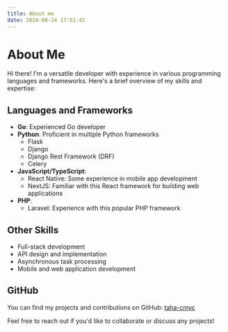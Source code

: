 ```yaml
---
title: About me
date: 2024-08-24 17:51:42
---
```


# About Me

Hi there! I'm a versatile developer with experience in various programming languages and frameworks. Here's a brief overview of my skills and expertise:

## Languages and Frameworks

- **Go**: Experienced Go developer
- **Python**: Proficient in multiple Python frameworks
  - Flask
  - Django
  - Django Rest Framework (DRF)
  - Celery
- **JavaScript/TypeScript**:
  - React Native: Some experience in mobile app development
  - NextJS: Familiar with this React framework for building web applications
- **PHP**:
  - Laravel: Experience with this popular PHP framework

## Other Skills

- Full-stack development
- API design and implementation
- Asynchronous task processing
- Mobile and web application development

## GitHub

You can find my projects and contributions on GitHub: [taha-cmyc](https://github.com/taha-cmyk)

Feel free to reach out if you'd like to collaborate or discuss any projects!